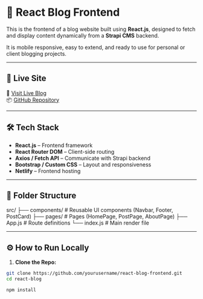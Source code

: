 # 📰 React Blog Frontend

This is the frontend of a blog website built using **React.js**, designed to fetch and display content dynamically from a **Strapi CMS** backend.

It is mobile responsive, easy to extend, and ready to use for personal or client blogging projects.

---

## 🚀 Live Site

🔗 [Visit Live Blog](https://muema-william.netlify.app)  
📦 [GitHub Repository](https://github.com/Nick-Maximillien/react-blog)


---

## 🛠 Tech Stack

- **React.js** – Frontend framework
- **React Router DOM** – Client-side routing
- **Axios / Fetch API** – Communicate with Strapi backend
- **Bootstrap / Custom CSS** – Layout and responsiveness
- **Netlify** – Frontend hosting

---

## 📁 Folder Structure
src/
├── components/ # Reusable UI components (Navbar, Footer, PostCard)
├── pages/ # Pages (HomePage, PostPage, AboutPage)
├── App.js # Route definitions
└── index.js # Main render file

---

## ⚙️ How to Run Locally

1. **Clone the Repo:**

```bash
git clone https://github.com/yourusername/react-blog-frontend.git
cd react-blog

npm install
